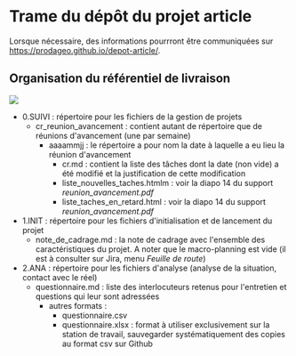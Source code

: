 # Trame du dépôt du projet article
Lorsque nécessaire, des informations pourrront être communiquées sur https://prodageo.github.io/depot-article/.

## Organisation du référentiel de livraison
![](https://i.imgur.com/OrzkLUN.png)
- 0.SUIVI : répertoire pour les fichiers de la gestion de projets
  - cr_reunion_avancement : contient autant de répertoire que de réunions d'avancement (une par semaine)
    - aaaammjj : le répertoire a pour nom la date à laquelle a eu lieu la réunion d'avancement
      - cr.md : contient la liste des tâches dont la date (non vide) a été modifié et la justification de cette modification
      - liste_nouvelles_taches.htmlm : voir la diapo 14 du support _reunion_avancement.pdf_
      - liste_taches_en_retard.html : voir la diapo 14 du support _reunion_avancement.pdf_
- 1.INIT : répertoire pour les fichiers d'initialisation et de lancement du projet
  - note_de_cadrage.md : la note de cadrage avec l'ensemble des caractéristiques du projet. A noter que le macro-planning est vide (il est à consulter sur Jira, menu _Feuille de route_)
- 2.ANA : répertoire pour les fichiers d'analyse (analyse de la situation, contact avec le réel)
  - questionnaire.md : liste des interlocuteurs retenus pour l'entretien et questions qui leur sont adressées
    - autres formats :
      - questionnaire.csv
      - questionnaire.xlsx : format à utiliser exclusivement sur la station de travail, sauvegarder systématiquement des copies au format csv sur Github
